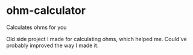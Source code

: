 # ohm-calculator
Calculates ohms for you

Old side project I made for calculating ohms, which helped me. Could've probably improved the way I made it.
